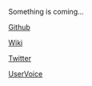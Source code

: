 Something is coming...

[Github](https://github.com/heiskr/sagefy)

[Wiki](https://github.com/heiskr/sagefy/wiki)

[Twitter](https://twitter.com/sagefyorg)

[UserVoice](http://sagefy.uservoice.com/)
